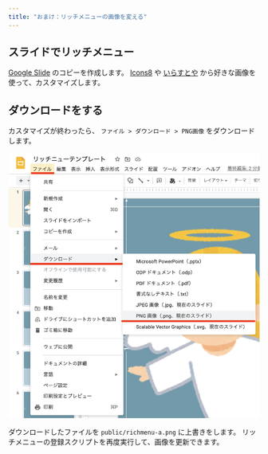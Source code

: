 ```yaml
---
title: "おまけ：リッチメニューの画像を変える"
---
```


## スライドでリッチメニュー
[Google Slide](https://docs.google.com/presentation/d/1dvSNUI0-AcVJm3vlwXIifTQw9fiqvqL9eYo3_Og6djs/copy) のコピーを作成します。
[Icons8](https://icons8.com/icons/new) や [いらすとや](https://www.irasutoya.com/) から好きな画像を使って、カスタマイズします。

## ダウンロードをする
カスタマイズが終わったら、 `ファイル > ダウンロード > PNG画像` をダウンロードします。

![](/images/books/line-rich-menu-handson/create-rich-menu/download-image-from-google-slide.png)

ダウンロードしたファイルを `public/richmenu-a.png` に上書きをします。
リッチメニューの登録スクリプトを再度実行して、画像を更新できます。

